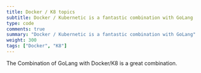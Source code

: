 ```yaml
---
title: Docker / K8 topics
subtitle: Docker / Kubernetic is a fantastic combination with GoLang
type: code
comments: true
summary: "Docker / Kubernetic is a fantastic combination with GoLang"
weight: 300
tags: ["Docker", "K8"]
---
```

The Combination of GoLang with Docker/K8 is a great combination.
